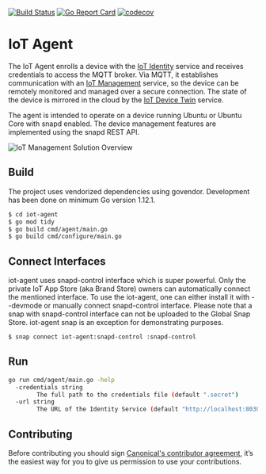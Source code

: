 [![Build Status][travis-image]][travis-url]
[![Go Report Card][goreportcard-image]][goreportcard-url]
[![codecov][codecov-image]][codecov-url]
# IoT Agent

The IoT Agent enrolls a device with the [IoT Identity](https://github.com/canonical/iot-identity) service and 
receives credentials to access the MQTT broker. Via MQTT, it establishes communication with
an [IoT Management](https://github.com/canonical/iot-management) service, so the device can be remotely monitored and managed over a
secure connection. The state of the device is mirrored in the cloud by the [IoT Device Twin](https://github.com/canonical/iot-devicetwin) service.

The agent is intended to operate on a device running Ubuntu or Ubuntu Core with snapd enabled. 
The device management features are implemented using the snapd REST API.

  ![IoT Management Solution Overview](docs/IoTManagement.svg)
  

## Build
The project uses vendorized dependencies using govendor. Development has been done on minimum Go version 1.12.1.
```bash
$ cd iot-agent
$ go mod tidy
$ go build cmd/agent/main.go
$ go build cmd/configure/main.go
```

## Connect Interfaces
iot-agent uses snapd-control interface which is super powerful. Only the private IoT App Store (aka Brand Store) owners can 
automatically connect the mentioned interface. To use the iot-agent, one can either install it with --devmode or manually connect
snapd-control interface. Please note that a snap with snapd-control interface can not be uploaded to the Global Snap Store. iot-agent
snap is an exception for demonstrating purposes.

```bash
$ snap connect iot-agent:snapd-control :snapd-control
```


## Run
```bash
go run cmd/agent/main.go -help
  -credentials string
        The full path to the credentials file (default ".secret")
  -url string
        The URL of the Identity Service (default "http://localhost:8030/")
```

## Contributing
Before contributing you should sign [Canonical's contributor agreement](https://www.ubuntu.com/legal/contributors), it’s the easiest way for you to give us permission to use your contributions.

[travis-image]: https://travis-ci.org/canonical/iot-agent.svg?branch=master
[travis-url]: https://travis-ci.org/canonical/iot-agent
[goreportcard-image]: https://goreportcard.com/badge/github.com/canonical/iot-agent
[goreportcard-url]: https://goreportcard.com/report/github.com/canonical/iot-agent
[codecov-url]: https://codecov.io/gh/canonical/iot-agent
[codecov-image]: https://codecov.io/gh/canonical/iot-agent/branch/master/graph/badge.svg

